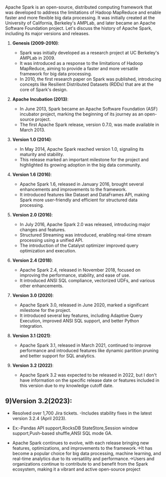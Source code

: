 Apache Spark is an open-source, distributed computing framework that was developed to address the limitations of Hadoop MapReduce and enable faster and more flexible big data processing. It was initially created at the University of California, Berkeley's AMPLab, and later became an Apache Software Foundation project. Let's discuss the history of Apache Spark, including its major versions and releases.

1. **Genesis (2009-2010)**:
   - Spark was initially developed as a research project at UC Berkeley's AMPLab in 2009.
   - It was introduced as a response to the limitations of Hadoop MapReduce, aiming to provide a faster and more versatile framework for big data processing.
   - In 2010, the first research paper on Spark was published, introducing concepts like Resilient Distributed Datasets (RDDs) that are at the core of Spark's design.

2. **Apache Incubation (2013)**:
   - In June 2013, Spark became an Apache Software Foundation (ASF) incubator project, marking the beginning of its journey as an open-source project.
   - The first Apache Spark release, version 0.7.0, was made available in March 2013.

3. **Version 1.0 (2014)**:
   - In May 2014, Apache Spark reached version 1.0, signaling its maturity and stability.
   - This release marked an important milestone for the project and highlighted its growing adoption in the big data community.

4. **Version 1.6 (2016)**:
   - Apache Spark 1.6, released in January 2016, brought several enhancements and improvements to the framework.
   - It introduced features like Dataset and DataFrames API, making Spark more user-friendly and efficient for structured data processing.

5. **Version 2.0 (2016)**:
   - In July 2016, Apache Spark 2.0 was released, introducing major changes and features.
   - Structured Streaming was introduced, enabling real-time stream processing using a unified API.
   - The introduction of the Catalyst optimizer improved query optimization and execution.

6. **Version 2.4 (2018)**:
   - Apache Spark 2.4, released in November 2018, focused on improving the performance, stability, and ease of use.
   - It introduced ANSI SQL compliance, vectorized UDFs, and various other enhancements.

7. **Version 3.0 (2020)**:
   - Apache Spark 3.0, released in June 2020, marked a significant milestone for the project.
   - It introduced several key features, including Adaptive Query Execution, improved ANSI SQL support, and better Python integration.

8. **Version 3.1 (2021)**:
   - Apache Spark 3.1, released in March 2021, continued to improve performance and introduced features like dynamic partition pruning and better support for SQL analytics.

9. **Version 3.2 (2022)**:
   - Apache Spark 3.2 was expected to be released in 2022, but I don't have information on the specific release date or features included in this version due to my knowledge cutoff date.


## 9)Version 3.2(2023):
- Resolved over 1,700 Jira tickets.
-Includes stability fixes in the latest version 3.2.4 (April 2023).
- Ex:-Pandas API support,RocksDB StateStore,Session window support,Push-based shuffle,ANSI SQL mode GA.

- Apache Spark continues to evolve, with each release bringing new features, optimizations, and improvements to the framework.->It has become a popular choice for big data processing, machine learning, and real-time analytics due to its versatility and performance.->Users and organizations continue to contribute to and benefit from the Spark ecosystem, making it a vibrant and active open-source project
